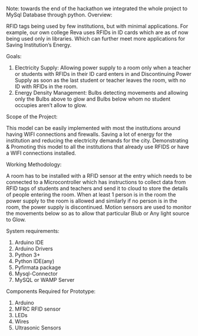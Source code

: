 Note: towards the end of the hackathon we integrated the whole project to MySql Database through python.
Overview:

RFID tags being used by few institutions, but with minimal applications. For example, our own college Reva uses RFIDs in ID cards which are as of now being used only in libraries. Which can further meet more applications for Saving Institution’s Energy. 

Goals:

1. Electricity Supply: Allowing power supply to a room only when a teacher or students with RFIDs in their ID  card enters in and Discontinuing Power Supply as soon as the last student or teacher leaves the room, with no ID with RFIDs in the room. 
2. Energy Density Management: Bulbs detecting movements and allowing only the Bulbs above to glow and Bulbs below whom no student occupies aren’t allow to glow. 

Scope of the Project:

This model can be easily implemented with most the institutions around having WIFI connections and firewalls. Saving a lot of energy for the institution and reducing the electricity demands for the city. Demonstrating & Promoting this model to all the institutions that already use RFIDS or have a WIFI connections installed. 

Working Methodology:

A room has to be installed with a RFID sensor at the entry which needs to be connected to a Microcontroller which has instructions to collect data from RFID tags of students and teachers and send it to cloud to store the details of people entering the room. 
When at least 1 person is in the room the power supply to the room is allowed and similarly if no person is in the room, the power supply is discontinued. 
Motion sensors are used to monitor the movements below so as to allow that particular Blub or Any light source to Glow.

System requirements:

1. Arduino IDE
2. Arduino Drivers
3. Python 3+
4. Python IDE(any)
5. Pyfirmata package
6. Mysql-Connector
7. MySQL or WAMP Server

Components Required for Prototype:

1. Arduino
2. MFRC RFID sensor
3. LEDs
5. Wires
6. Ultrasonic Sensors

